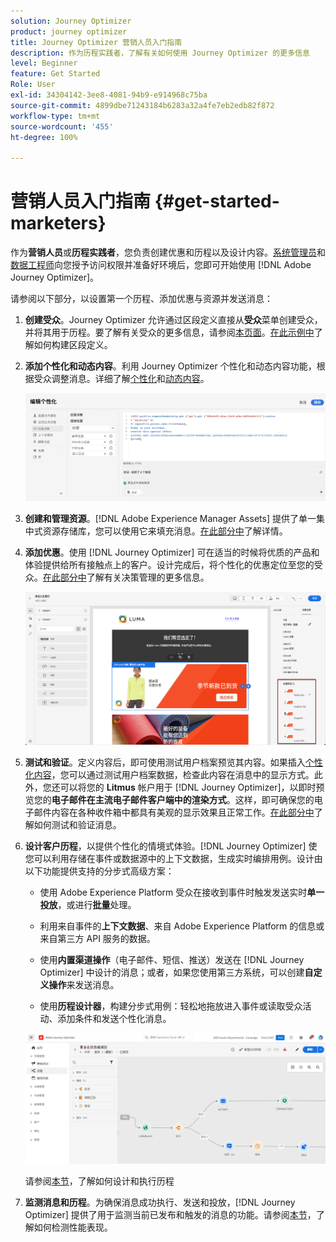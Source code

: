 ```yaml
---
solution: Journey Optimizer
product: journey optimizer
title: Journey Optimizer 营销人员入门指南
description: 作为历程实践者，了解有关如何使用 Journey Optimizer 的更多信息
level: Beginner
feature: Get Started
Role: User
exl-id: 34304142-3ee8-4081-94b9-e914968c75ba
source-git-commit: 4899dbe71243184b6283a32a4fe7eb2edb82f872
workflow-type: tm+mt
source-wordcount: '455'
ht-degree: 100%

---
```


# 营销人员入门指南 {#get-started-marketers}

作为&#x200B;**营销人员**&#x200B;或&#x200B;**历程实践者**，您负责创建优惠和历程以及设计内容。[系统管理员](administrator.md)和[数据工程师](data-engineer.md)向您授予访问权限并准备好环境后，您即可开始使用 [!DNL Adobe Journey Optimizer]。

请参阅以下部分，以设置第一个历程、添加优惠与资源并发送消息：

1. **创建受众**。Journey Optimizer 允许通过区段定义直接从&#x200B;**受众**&#x200B;菜单创建受众，并将其用于历程。要了解有关受众的更多信息，请参阅[本页面](../../audience/about-audiences.md)。[在此示例中](../../audience/creating-a-segment-definition.md)了解如何构建区段定义。

1. **添加个性化和动态内容**。利用 Journey Optimizer 个性化和动态内容功能，根据受众调整消息。详细了解[个性化](../../personalization/personalize.md)和[动态内容](../../personalization/get-started-dynamic-content.md)。

   ![](../assets/perso_ee2.png)

1. **创建和管理资源**。[!DNL Adobe Experience Manager Assets] 提供了单一集中式资源存储库，您可以使用它来填充消息。[在此部分中](../../content-management/assets.md)了解详情。

1. **添加优惠**。使用 [!DNL Journey Optimizer] 可在适当的时候将优质的产品和体验提供给所有接触点上的客户。设计完成后，将个性化的优惠定位至您的受众。[在此部分中](../../offers/get-started/starting-offer-decisioning.md)了解有关决策管理的更多信息。

   ![](../assets/offers-e2e-offers-displayed.png)

1. **测试和验证**。定义内容后，即可使用测试用户档案预览其内容。如果插入[个性化内容](../../personalization/personalize.md)，您可以通过测试用户档案数据，检查此内容在消息中的显示方式。此外，您还可以将您的 **Litmus** 帐户用于 [!DNL Journey Optimizer]，以即时预览您的&#x200B;**电子邮件在主流电子邮件客户端中的渲染方式**。这样，即可确保您的电子邮件内容在各种收件箱中都具有美观的显示效果且正常工作。[在此部分中](../../content-management/preview-test.md)了解如何测试和验证消息。

1. **设计客户历程**，以提供个性化的情境式体验。[!DNL Journey Optimizer] 使您可以利用存储在事件或数据源中的上下文数据，生成实时编排用例。设计由以下功能提供支持的分步式高级方案：

   * 使用 Adobe Experience Platform 受众在接收到事件时触发发送实时&#x200B;**单一投放**，或进行&#x200B;**批量**&#x200B;处理。

   * 利用来自事件的&#x200B;**上下文数据**、来自 Adobe Experience Platform 的信息或来自第三方 API 服务的数据。

   * 使用&#x200B;**内置渠道操作**（电子邮件、短信、推送）发送在 [!DNL Journey Optimizer] 中设计的消息；或者，如果您使用第三方系统，可以创建&#x200B;**自定义操作**&#x200B;来发送消息。

   * 使用&#x200B;**历程设计器**，构建分步式用例：轻松地拖放进入事件或读取受众活动、添加条件和发送个性化消息。

   ![](../assets/journey-design.png)

   请参阅[本节](../../building-journeys/journey-gs.md)，了解如何设计和执行历程

1. **监测消息和历程**。为确保消息成功执行、发送和投放，[!DNL Journey Optimizer] 提供了用于监测当前已发布和触发的消息的功能。请参阅[本节](../../reports/global-report.md)，了解如何检测性能表现。
